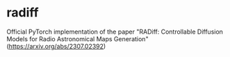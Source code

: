 # radiff
Official PyTorch implementation of the paper "RADiff: Controllable Diffusion Models for Radio Astronomical Maps Generation" (https://arxiv.org/abs/2307.02392)
